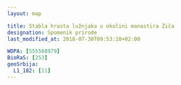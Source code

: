 ```yaml
---
layout: map

title: Stabla hrasta lužnjaka u okolini manastira Žiča
designation: Spomenik prirode
last_modified_at: 2018-07-30T09:53:10+02:00

WDPA: [555588979]
BioRaS: [253]
geoSrbija:
  L1_182: [11]
---
```

